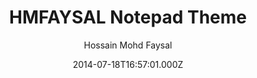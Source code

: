 ---
title: HMFAYSAL Notepad Theme
github: 'https://github.com/hmfaysal/Notepad'
demo: 'http://www.hossainmohdfaysal.com/Notepad/'
author: Hossain Mohd Faysal
ssg:
  - Jekyll
cms:
  - No Cms
date: 2014-07-18T16:57:01.000Z
github_branch: gh-pages
description: 'Notepad is a Jekyll theme which is very simple, clean and beautiful'
stale: true
disabled: true
disabled_reason: demo url not found
---